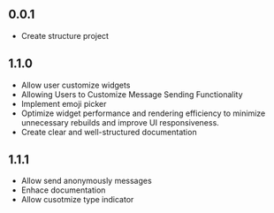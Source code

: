 ## 0.0.1
* Create structure project 

## 1.1.0 
* Allow user customize widgets
* Allowing Users to Customize Message Sending Functionality
* Implement emoji picker 
* Optimize widget performance and rendering efficiency to minimize unnecessary rebuilds and improve UI responsiveness.
* Create clear and well-structured documentation

## 1.1.1
* Allow send anonymously messages
* Enhace documentation
* Allow cusotmize type indicator
